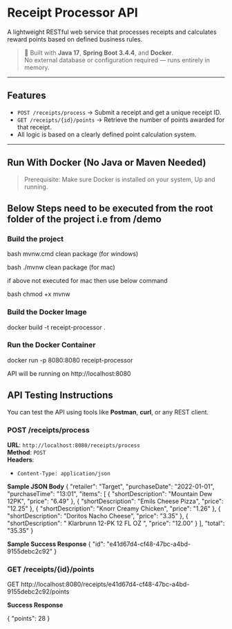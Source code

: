 # Receipt Processor API

A lightweight RESTful web service that processes receipts and calculates reward points based on defined business rules.

> 🔧 Built with **Java 17**, **Spring Boot 3.4.4**, and **Docker**.  
> No external database or configuration required — runs entirely in memory.

---

## Features


- `POST /receipts/process` → Submit a receipt and get a unique receipt ID.
- `GET /receipts/{id}/points` → Retrieve the number of points awarded for that receipt.
- All logic is based on a clearly defined point calculation system.

---

##  Run With Docker (No Java or Maven Needed)

> Prerequisite: Make sure Docker is installed on your system, Up and running.

## Below Steps need to be executed from the root folder of the project i.e from /demo 

### Build the project #

bash mvnw.cmd clean package (for windows)

bash ./mvnw clean package (for mac)

if above not executed for mac then use below command

bash chmod +x mvnw

### Build the Docker Image #

docker build -t receipt-processor .


### Run the Docker Container #

docker run -p 8080:8080 receipt-processor

API will be running on http://localhost:8080


## API Testing Instructions

You can test the API using tools like **Postman**, **curl**, or any REST client.

###  POST /receipts/process
**URL**: `http://localhost:8080/receipts/process`  
**Method**: `POST`  
**Headers**:
- `Content-Type: application/json`

**Sample JSON Body**
{
  "retailer": "Target",
  "purchaseDate": "2022-01-01",
  "purchaseTime": "13:01",
  "items": [
    { "shortDescription": "Mountain Dew 12PK", "price": "6.49" },
    { "shortDescription": "Emils Cheese Pizza", "price": "12.25" },
    { "shortDescription": "Knorr Creamy Chicken", "price": "1.26" },
    { "shortDescription": "Doritos Nacho Cheese", "price": "3.35" },
    { "shortDescription": "   Klarbrunn 12-PK 12 FL OZ  ", "price": "12.00" }
  ],
  "total": "35.35"
}


**Sample Success Response**
{
  "id": "e41d67d4-cf48-47bc-a4bd-9155debc2c92"
}


### GET /receipts/{id}/points

GET http://localhost:8080/receipts/e41d67d4-cf48-47bc-a4bd-9155debc2c92/points

**Success Response**

{
  "points": 28
}





